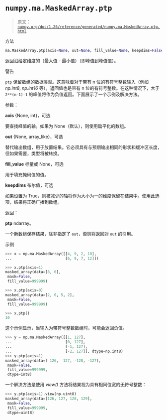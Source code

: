 # `numpy.ma.MaskedArray.ptp`

> 原文：[`numpy.org/doc/1.26/reference/generated/numpy.ma.MaskedArray.ptp.html`](https://numpy.org/doc/1.26/reference/generated/numpy.ma.MaskedArray.ptp.html)

方法

```py
ma.MaskedArray.ptp(axis=None, out=None, fill_value=None, keepdims=False)
```

返回沿给定维度的（最大值 - 最小值）（即峰值到峰值值）。

警告

`ptp` 保留数组的数据类型。这意味着对于带有 n 位的有符号整数输入（例如 *np.int8*, *np.int16* 等），返回值也是带有 n 位的有符号整数。在这种情况下，大于 `2**(n-1)-1` 的峰值将作为负值返回。下面展示了一个示例及解决方法。

参数：

**axis** {None, int}，可选

要查找峰值的轴。如果为 None（默认），则使用扁平化的数组。

**out** {None, array_like}，可选

替代输出数组，用于放置结果。它必须具有与预期输出相同的形状和缓冲区长度，但如果需要，类型将被转换。

**fill_value** 标量或 None，可选

用于填充掩码值的值。

**keepdims** 布尔值，可选

如果设置为 True，则被减少的轴将作为大小为一的维度保留在结果中。使用此选项，结果将正确广播到数组。

返回：

**ptp** ndarray。

一个新数组保存结果，除非指定了 `out`，否则将返回对 `out` 的引用。

示例

```py
>>> x = np.ma.MaskedArray([[4, 9, 2, 10],
...                        [6, 9, 7, 12]]) 
```

```py
>>> x.ptp(axis=1)
masked_array(data=[8, 6],
 mask=False,
 fill_value=999999) 
```

```py
>>> x.ptp(axis=0)
masked_array(data=[2, 0, 5, 2],
 mask=False,
 fill_value=999999) 
```

```py
>>> x.ptp()
10 
```

这个示例显示，当输入为带符号整数数组时，可能会返回负值。

```py
>>> y = np.ma.MaskedArray([[1, 127],
...                        [0, 127],
...                        [-1, 127],
...                        [-2, 127]], dtype=np.int8)
>>> y.ptp(axis=1)
masked_array(data=[ 126,  127, -128, -127],
 mask=False,
 fill_value=999999,
 dtype=int8) 
```

一个解决方法是使用 *view()* 方法将结果视为具有相同位宽的无符号整数：

```py
>>> y.ptp(axis=1).view(np.uint8)
masked_array(data=[126, 127, 128, 129],
 mask=False,
 fill_value=999999,
 dtype=uint8) 
```
